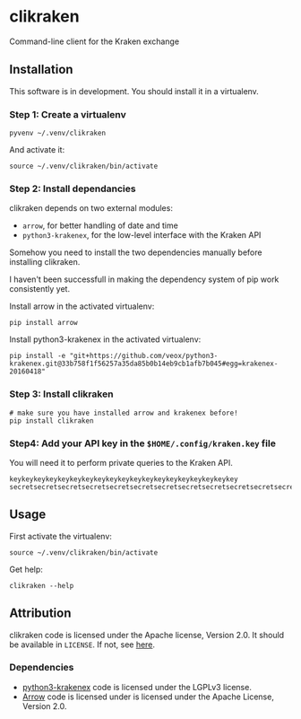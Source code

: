# clikraken

Command-line client for the Kraken exchange

## Installation

This software is in development. You should install it in a virtualenv.

### Step 1: Create a virtualenv

```
pyvenv ~/.venv/clikraken
```

And activate it:

```
source ~/.venv/clikraken/bin/activate
```

### Step 2: Install dependancies

clikraken depends on two external modules:

* `arrow`, for better handling of date and time
* `python3-krakenex`, for the low-level interface with the Kraken API

Somehow you need to install the two dependencies manually before installing clikraken.

I haven't been successfull in making the dependency system of pip work consistently yet.

Install arrow in the activated virtualenv:

```
pip install arrow
```

Install python3-krakenex in the activated virtualenv:

```
pip install -e "git+https://github.com/veox/python3-krakenex.git@33b758f1f56257a35da85b0b14eb9cb1afb7b045#egg=krakenex-20160418"
```

### Step 3: Install clikraken

```
# make sure you have installed arrow and krakenex before!
pip install clikraken
```

### Step4: Add your API key in the `$HOME/.config/kraken.key` file

You will need it to perform private queries to the Kraken API.

```
keykeykeykeykeykeykeykeykeykeykeykeykeykeykeykeykeykeykey
secretsecretsecretsecretsecretsecretsecretsecretsecretsecretsecretsecretsecretsecretsecret
```

## Usage

First activate the virtualenv:

```
source ~/.venv/clikraken/bin/activate
```
Get help:

```
clikraken --help
```

## Attribution

clikraken code is licensed under the Apache license, Version 2.0.
It should be available in `LICENSE`. If not, see [here][corelicense].

### Dependencies

* [python3-krakenex][python3-krakenex] code is licensed under the LGPLv3 license.
* [Arrow][arrow-license] code is licensed under is licensed under the Apache License, Version 2.0.

[corelicense]: https://www.apache.org/licenses/LICENSE-2.0
[python3-krakenex]: https://github.com/veox/python3-krakenex
[arrow-license]: https://github.com/crsmithdev/arrow/blob/master/LICENSE
